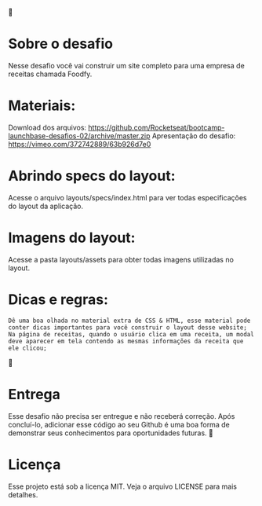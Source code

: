 🚀 <h1>Sobre o desafio</h1>

Nesse desafio você vai construir um site completo para uma empresa de receitas chamada Foodfy.
<h1>Materiais:</h1>

Download dos arquivos: https://github.com/Rocketseat/bootcamp-launchbase-desafios-02/archive/master.zip Apresentação do desafio: https://vimeo.com/372742889/63b926d7e0

<h1>Abrindo specs do layout:</h1>

Acesse o arquivo layouts/specs/index.html para ver todas especificações do layout da aplicação.

<h1>Imagens do layout:</h1>

Acesse a pasta layouts/assets para obter todas imagens utilizadas no layout.

<h1>Dicas e regras:</h1>

    Dê uma boa olhada no material extra de CSS & HTML, esse material pode conter dicas importantes para você construir o layout desse website;
    Na página de receitas, quando o usuário clica em uma receita, um modal deve aparecer em tela contendo as mesmas informações da receita que ele clicou;

📆 <h1>Entrega</h1>

Esse desafio não precisa ser entregue e não receberá correção. Após concluí-lo, adicionar esse código ao seu Github é uma boa forma de demonstrar seus conhecimentos para oportunidades futuras.
📝 <h1>Licença</h1>

Esse projeto está sob a licença MIT. Veja o arquivo LICENSE para mais detalhes.

